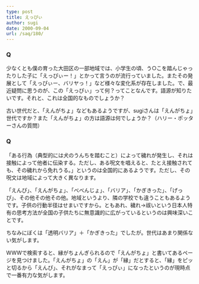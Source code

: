 ```yaml
---
type: post
title: えっぴぃ
author: sugi
date: 2000-09-04
url: /saq/180/
---
```

### Q 

少なくとも僕の育った大田区の一部地域では、小学生の頃、う○こを踏んじゃったりした子に「えっぴぃー！」とかって言うのが流行っていました。またその発展として「えっぴぃー、バリヤっ！」など様々な変化系が存在しました。で、最近疑問に思うのが、この「えっぴぃ」って何？ってことなんです。語源が知りたいです。それと、これは全国的なものでしょうか？

古い世代だと、「えんがちょ」などもあるようですが、sugiさんは「えんがちょ」世代ですか？また「えんがちょ」の方は語源は何でしょうか？（ハリー・ポッターさんの質問）

### Q 

「ある行為（典型的には犬のうんちを踏むこと）によって穢れが発生し、それは接触によって他者に伝染する。ただし、ある呪文を唱えると、たとえ接触されても、その穢れから免れうる。」というのは全国的にあるようです。ただし、その呪文は地域によって大きく異なります。

「えんぴ」、「えんがちょ」、「べべんじょ」、「バリア」、「かぎきった」、「げっぴ」、その他その他その他。地域というより、隣の学校でも違うこともあるようです。子供の行動半径はせまいですから。ともあれ、穢れ&rarr;祓いという日本人特有の思考方法が全国の子供たちに無意識的に広がっているというのは興味深いことです。

ちなみにぼくは「透明バリア」＋「かぎきった」でしたが。世代はあまり関係ない気がします。

WWWで検索すると、縁がちょんぎられるので「えんがちょ」と書いてあるページを見つけました。「えんがちょ」の「えん」が「縁」だとすると、「縁」をピッと切るから「えんぴ」、それがなまって「えっぴぃ」になったというのが現時点で一番有力な気がします。
